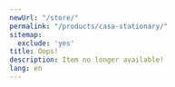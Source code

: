 ```yaml
---
newUrl: "/store/"
permalink: "/products/casa-stationary/"
sitemap:
  exclude: 'yes'
title: Oops!
description: Item no longer available!
lang: en
---
```

